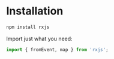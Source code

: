 <!-- .slide: class="with-code consolas" -->

# Installation

```sh
npm install rxjs
```

<!-- .element: class="big-code block" -->

Import just what you need:

<!-- .element: class="text-center" -->

```javascript
import { fromEvent, map } from 'rxjs';
```

<!-- .element: class="big-code block" -->
